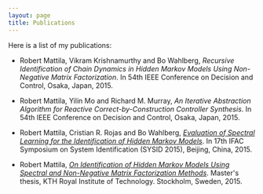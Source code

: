 ```yaml
---
layout: page
title: Publications
---
```


Here is a list of my publications:

* Robert Mattila, Vikram Krishnamurthy and Bo Wahlberg, *Recursive
Identification of Chain Dynamics in Hidden Markov Models Using Non-Negative
Matrix Factorization*. In 54th IEEE Conference on Decision and Control, Osaka,
Japan, 2015.

* Robert Mattila, Yilin Mo and Richard M. Murray, *An Iterative Abstraction Algorithm for
Reactive Correct-by-Construction Controller Synthesis*. In 54th IEEE
Conference on Decision and Control, Osaka, Japan, 2015.

* Robert Mattila, Cristian R. Rojas and Bo Wahlberg, [*Evaluation of Spectral Learning
for the Identification of Hidden Markov
Models*](http://arxiv.org/abs/1507.06346). In 17th IFAC Symposium on System
Identification (SYSID 2015), Beijing, China, 2015. 

* Robert Mattila, [*On Identification of Hidden Markov Models Using Spectral
and Non-Negative Matrix Factorization
Methods*](http://www.diva-portal.org/smash/record.jsf?pid=diva2%3A808842&dswid=4818).
Master's thesis, KTH Royal Institute of Technology. Stockholm, Sweden, 2015.
